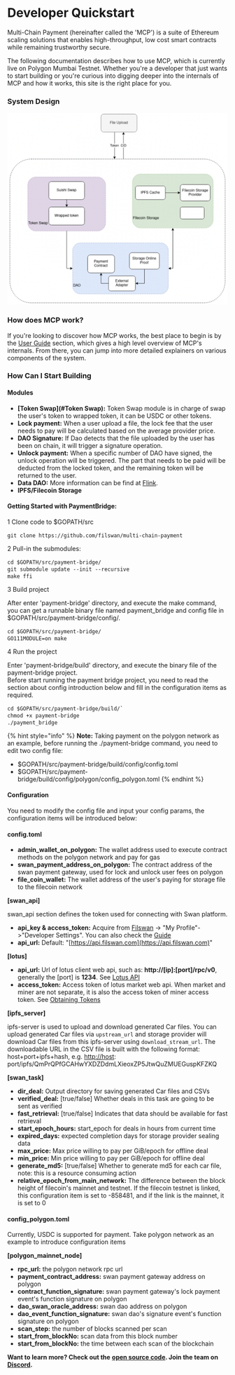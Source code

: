 # Developer Quickstart

Multi-Chain Payment (hereinafter called the 'MCP') is a suite of Ethereum scaling solutions that enables high-throughput, low cost smart contracts while remaining trustworthy secure.&#x20;

The following documentation describes how to use MCP, which is currently live on Polygon Mumbai Testnet. Whether you're a developer that just wants to start building or you're curious into digging deeper into the internals of MCP and how it works, this site is the right place for you.

### System Design

![](<../.gitbook/assets/image (29) (1).png>)

### How does MCP work? <a href="#how-does-arbitrum-work" id="how-does-arbitrum-work"></a>

If you're looking to discover how MCP works, the best place to begin is by the [User Guide](mcp-user-guide.md) section, which gives a high level overview of MCP's internals. From there, you can jump into more detailed explainers on various components of the system.

### How Can I Start Building <a href="#how-can-i-start-building" id="how-can-i-start-building"></a>

#### Modules <a href="#__docusaurus" id="__docusaurus"></a>

* **\[Token Swap]\(#Token Swap):** Token Swap module is in charge of swap the user's token to wrapped token, it can be USDC or other tokens.
* **Lock payment:** When a user upload a file, the lock fee that the user needs to pay will be calculated based on the average provider price.
* **DAO Signature:** If Dao detects that the file uploaded by the user has been on chain, it will trigger a signature operation.
* **Unlock payment:** When a specific number of DAO have signed, the unlock operation will be triggered. The part that needs to be paid will be deducted from the locked token, and the remaining token will be returned to the user.
* **Data DAO:** More information can be find at [Flink](https://github.com/filswan/flink).
* **IPFS/Filecoin Storage**

#### Getting Started with PaymentBridge:

1 Clone code to $GOPATH/src

```
git clone https://github.com/filswan/multi-chain-payment
```

2 Pull-in the submodules:

```
cd $GOPATH/src/payment-bridge/
git submodule update --init --recursive
make ffi
```

3 Build project

After enter 'payment-bridge' directory, and execute the make command, you can get a runnable binary file named payment\_bridge and config file in $GOPATH/src/payment-bridge/config/.

```
cd $GOPATH/src/payment-bridge/
GO111MODULE=on make
```

4 Run the project

Enter 'payment-bridge/build' directory, and execute the binary file of the payment-bridge project.\
Before start running the payment bridge project, you need to read the section about config introduction below and fill in the configuration items as required.

```
cd $GOPATH/src/payment-bridge/build/`
chmod +x payment-bridge
./payment_bridge
```

{% hint style="info" %}
**Note:** Taking payment on the polygon network as an example, before running the ./payment-bridge command, you need to edit two config file:

* $GOPATH/src/payment-bridge/build/config/config.toml
* $GOPATH/src/payment-bridge/build/config/polygon/config\_polygon.toml
{% endhint %}

#### Configuration

You need to modify the config file and input your config params, the configuration items will be introduced below:

#### config.toml

* **admin\_wallet\_on\_polygon:** The wallet address used to execute contract methods on the polygon network and pay for gas
* **swan\_payment\_address\_on\_polygon:** The contract address of the swan payment gateway, used for lock and unlock user fees on polygon
* **file\_coin\_wallet:** The wallet address of the user's paying for storage file to the filecoin network

**\[swan\_api]**

swan\_api section defines the token used for connecting with Swan platform.

* **api\_key & access\_token:** Acquire from [Filswan](https://www.filswan.com) -> "My Profile"->"Developer Settings". You can also check the [Guide](https://nebulaai.medium.com/how-to-use-api-key-in-swan-a2ebdb005aa4)
* **api\_url:** Default: "[https://api.filswan.com](https://api.filswan.com)"

**\[lotus]**

* **api\_url:** Url of lotus client web api, such as: **http://\[ip]:\[port]/rpc/v0**, generally the \[port] is **1234**. See [Lotus API](https://docs.filecoin.io/reference/lotus-api/)
* **access\_token:** Access token of lotus market web api. When market and miner are not separate, it is also the access token of miner access token. See [Obtaining Tokens](https://docs.filecoin.io/build/lotus/api-tokens/#obtaining-tokens)

**\[ipfs\_server]**

ipfs-server is used to upload and download generated Car files. You can upload generated Car files via `upstream_url` and storage provider will download Car files from this ipfs-server using `download_stream_url`. The downloadable URL in the CSV file is built with the following format: host+port+ipfs+hash, e.g. [http://host](http://host): port/ipfs/QmPrQPfGCAHwYXDZDdmLXieoxZP5JtwQuZMUEGuspKFZKQ

**\[swan\_task]**

* **dir\_deal:** Output directory for saving generated Car files and CSVs
* **verified\_deal:** \[true/false] Whether deals in this task are going to be sent as verified
* **fast\_retrieval:** \[true/false] Indicates that data should be available for fast retrieval
* **start\_epoch\_hours:** start\_epoch for deals in hours from current time
* **expired\_days:** expected completion days for storage provider sealing data
* **max\_price:** Max price willing to pay per GiB/epoch for offline deal
* **min\_price:** Min price willing to pay per GiB/epoch for offline deal
* **generate\_md5:** \[true/false] Whether to generate md5 for each car file, note: this is a resource consuming action
* **relative\_epoch\_from\_main\_network:** The difference between the block height of filecoin's mainnet and testnet. If the filecoin testnet is linked, this configuration item is set to -858481, and if the link is the mainnet, it is set to 0

#### config\_polygon.toml

Currently, USDC is supported for payment. Take polygon network as an example to introduce configuration items

**\[polygon\_mainnet\_node]**

* **rpc\_url:** the polygon network rpc url
* **payment\_contract\_address:** swan payment gateway address on polygon
* **contract\_function\_signature:** swan payment gateway's lock payment event's function signature on polygon
* **dao\_swan\_oracle\_address:** swan dao address on polygon
* **dao\_event\_function\_signature:** swan dao's signature event's function signature on polygon
* **scan\_step:** the number of blocks scanned per scan
* **start\_from\_blockNo:** scan data from this block number
* **start\_from\_blockNo:** the time between each scan of the blockchain





**Want to learn more? Check out the** [**open source code**](https://github.com/filswan/payment-bridge)**. Join the team on** [**Discord**](https://discord.gg/djsVYe4b)**.**

### &#x20;<a href="#setup-local-geth-and-rollup-blockchain" id="setup-local-geth-and-rollup-blockchain"></a>

### &#x20;<a href="#hello-arbitrum" id="hello-arbitrum"></a>
